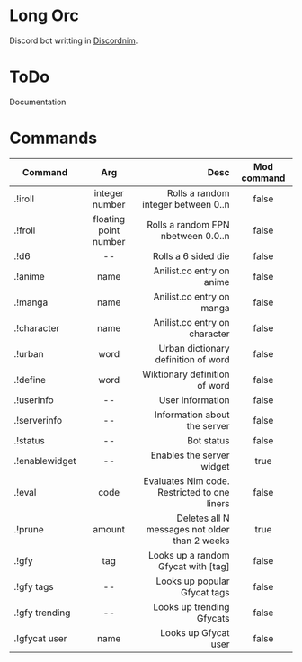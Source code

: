 # Long Orc

Discord bot writting in [Discordnim](https://github.com/Krognol/discordnim).

# ToDo

Documentation

# Commands

| Command       | Arg           | Desc  | Mod command |
| ------------- |:-------------:| -----:| :----: |
| .!iroll      | integer number | Rolls a random integer between 0..n | false |
| .!froll      | floating point number | Rolls a random FPN nbetween 0.0..n | false |
| .!d6 | -- | Rolls a 6 sided die | false |
| .!anime | name | Anilist.co entry on anime | false |
| .!manga | name | Anilist.co entry on manga | false |
| .!character | name | Anilist.co entry on character | false |
| .!urban | word | Urban dictionary definition of word | false |
| .!define | word | Wiktionary definition of word | false |
| .!userinfo | -- | User information | false |
| .!serverinfo | -- | Information about the server | false |
| .!status | -- | Bot status | false |
| .!enablewidget | -- | Enables the server widget | true |
| .!eval | code | Evaluates Nim code. Restricted to one liners | false |
| .!prune | amount | Deletes all N messages not older than 2 weeks | true |
| .!gfy | tag | Looks up a random Gfycat with [tag] | false |
| .!gfy tags | -- | Looks up popular Gfycat tags | false |
| .!gfy trending | -- | Looks up trending Gfycats | false |
| .!gfycat user | name | Looks up Gfycat user | false |